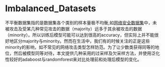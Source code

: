 # Imbalanced_Datasets
不平衡数据集指的是数据集各个类别的样本量极不均衡,如[网络安全数据集](https://raw.githubusercontent.com/arjbah/nsl-kdd/master/nsl-kdd)中，未被攻击及受某几种常见攻击的数据（majority）远多于其余被攻击的数据（minority）。所以训练后模型可能可以达到很高的accuracy，但实际上并不能很好地区分majority与minority。然而在生活中，我们有的时候关注的正是这些minority的影响，如不常见的网络攻击类型怎样防范。为了让少数类获得同等的地位，然后被模型同等对待，本文提供几种采用的过采样及欠采样方法，并使用泛化性较好的adaboost与randomforest来对比处理前和处理后模型的变化。
